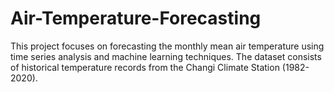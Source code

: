 # Air-Temperature-Forecasting
This project focuses on forecasting the monthly mean air temperature using time series analysis and machine learning techniques. The dataset consists of historical temperature records from the Changi Climate Station (1982-2020).
